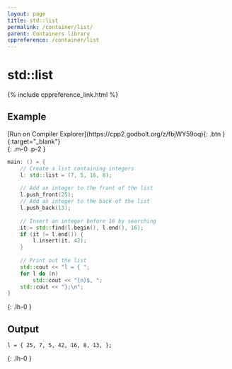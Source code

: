 ```yaml
---
layout: page
title: std::list
permalink: /container/list/
parent: Containers library
cppreference: /container/list
---
```

# std::list

{% include cppreference_link.html %}

## Example

<div class="code-example" markdown="1">
[Run on Compiler Explorer](https://cpp2.godbolt.org/z/fbjWY59oq){: .btn }{:target="_blank"}
</div>
{: .m-0 .p-2 }

```cpp
main: () = {
    // Create a list containing integers
    l: std::list = (7, 5, 16, 8);
 
    // Add an integer to the front of the list
    l.push_front(25);
    // Add an integer to the back of the list
    l.push_back(13);
 
    // Insert an integer before 16 by searching
    it:= std::find(l.begin(), l.end(), 16);
    if (it != l.end()) {
        l.insert(it, 42);
    }
 
    // Print out the list
    std::cout << "l = { ";
    for l do (n)
        std::cout << "(n)$, ";
    std::cout << "};\n";
}
```
{: .lh-0 }

## Output

```
l = { 25, 7, 5, 42, 16, 8, 13, };
```
{: .lh-0 }
